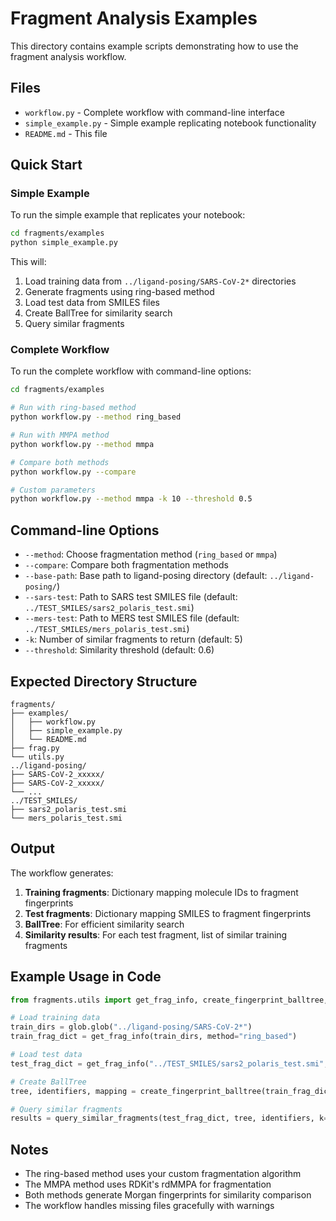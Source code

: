 # Fragment Analysis Examples

This directory contains example scripts demonstrating how to use the fragment analysis workflow.

## Files

- `workflow.py` - Complete workflow with command-line interface
- `simple_example.py` - Simple example replicating notebook functionality
- `README.md` - This file

## Quick Start

### Simple Example

To run the simple example that replicates your notebook:

```bash
cd fragments/examples
python simple_example.py
```

This will:
1. Load training data from `../ligand-posing/SARS-CoV-2*` directories
2. Generate fragments using ring-based method
3. Load test data from SMILES files
4. Create BallTree for similarity search
5. Query similar fragments

### Complete Workflow

To run the complete workflow with command-line options:

```bash
cd fragments/examples

# Run with ring-based method
python workflow.py --method ring_based

# Run with MMPA method
python workflow.py --method mmpa

# Compare both methods
python workflow.py --compare

# Custom parameters
python workflow.py --method mmpa -k 10 --threshold 0.5
```

## Command-line Options

- `--method`: Choose fragmentation method (`ring_based` or `mmpa`)
- `--compare`: Compare both fragmentation methods
- `--base-path`: Base path to ligand-posing directory (default: `../ligand-posing/`)
- `--sars-test`: Path to SARS test SMILES file (default: `../TEST_SMILES/sars2_polaris_test.smi`)
- `--mers-test`: Path to MERS test SMILES file (default: `../TEST_SMILES/mers_polaris_test.smi`)
- `-k`: Number of similar fragments to return (default: 5)
- `--threshold`: Similarity threshold (default: 0.6)

## Expected Directory Structure

```
fragments/
├── examples/
│   ├── workflow.py
│   ├── simple_example.py
│   └── README.md
├── frag.py
└── utils.py
../ligand-posing/
├── SARS-CoV-2_xxxxx/
├── SARS-CoV-2_xxxxx/
└── ...
../TEST_SMILES/
├── sars2_polaris_test.smi
└── mers_polaris_test.smi
```

## Output

The workflow generates:

1. **Training fragments**: Dictionary mapping molecule IDs to fragment fingerprints
2. **Test fragments**: Dictionary mapping SMILES to fragment fingerprints  
3. **BallTree**: For efficient similarity search
4. **Similarity results**: For each test fragment, list of similar training fragments

## Example Usage in Code

```python
from fragments.utils import get_frag_info, create_fingerprint_balltree, query_similar_fragments

# Load training data
train_dirs = glob.glob("../ligand-posing/SARS-CoV-2*")
train_frag_dict = get_frag_info(train_dirs, method="ring_based")

# Load test data
test_frag_dict = get_frag_info("../TEST_SMILES/sars2_polaris_test.smi", method="ring_based")

# Create BallTree
tree, identifiers, mapping = create_fingerprint_balltree(train_frag_dict)

# Query similar fragments
results = query_similar_fragments(test_frag_dict, tree, identifiers, k=5, similarity_threshold=0.6)
```

## Notes

- The ring-based method uses your custom fragmentation algorithm
- The MMPA method uses RDKit's rdMMPA for fragmentation
- Both methods generate Morgan fingerprints for similarity comparison
- The workflow handles missing files gracefully with warnings

